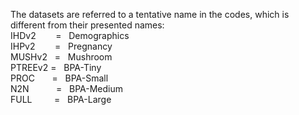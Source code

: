 The datasets are referred to a tentative name in the codes, which is different from their presented names:\
IHDv2 &nbsp;&nbsp;&nbsp;&nbsp;&nbsp;&nbsp;&nbsp;= &nbsp;&nbsp;Demographics\
IHPv2 &nbsp;&nbsp;&nbsp;&nbsp;&nbsp;&nbsp;&nbsp;= &nbsp;&nbsp;Pregnancy\
MUSHv2 &nbsp;&nbsp;= &nbsp;&nbsp;Mushroom\
PTREEv2 = &nbsp;&nbsp;BPA-Tiny\
PROC &nbsp;&nbsp;&nbsp;&nbsp;&nbsp;&nbsp;= &nbsp;&nbsp;BPA-Small\
N2N &nbsp;&nbsp;&nbsp;&nbsp;&nbsp;&nbsp;&nbsp;&nbsp;&nbsp;&nbsp;= &nbsp;&nbsp;BPA-Medium\
FULL &nbsp;&nbsp;&nbsp;&nbsp;&nbsp;&nbsp;&nbsp;&nbsp;= &nbsp;&nbsp;BPA-Large
